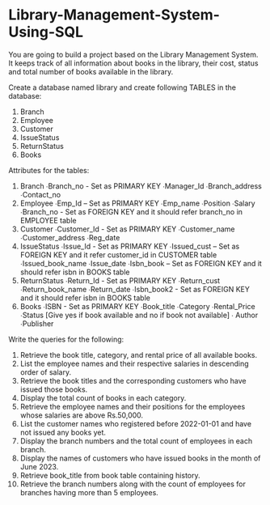 # Library-Management-System-Using-SQL
You are going to build a project based on the Library Management System. It keeps track of all information about books in the library, their cost, status and total number of books available in the library.

Create a database named library and create following TABLES in the database:

1.	Branch
2.	Employee
3.	Customer
4.	IssueStatus
5.	ReturnStatus
6.	Books

Attributes for the tables:

1.	Branch ∙Branch_no - Set as PRIMARY KEY ∙Manager_Id ∙Branch_address ∙Contact_no
2.	Employee ∙Emp_Id – Set as PRIMARY KEY ∙Emp_name ∙Position ∙Salary ∙Branch_no - Set as FOREIGN KEY and it should refer branch_no in EMPLOYEE table
3.	Customer ∙Customer_Id - Set as PRIMARY KEY ∙Customer_name ∙Customer_address ∙Reg_date
4.	IssueStatus ∙Issue_Id - Set as PRIMARY KEY ∙Issued_cust – Set as FOREIGN KEY and it refer customer_id in CUSTOMER table ∙Issued_book_name ∙Issue_date ∙Isbn_book – Set as FOREIGN KEY and it should refer isbn in BOOKS table
5.	ReturnStatus ∙Return_Id - Set as PRIMARY KEY ∙Return_cust ∙Return_book_name ∙Return_date ∙Isbn_book2 - Set as FOREIGN KEY and it should refer isbn in BOOKS table
6.	Books ∙ISBN - Set as PRIMARY KEY ∙Book_title ∙Category ∙Rental_Price ∙Status [Give yes if book available and no if book not available] ∙ Author ∙Publisher

Write the queries for the following:

1.	Retrieve the book title, category, and rental price of all available books.
2.	List the employee names and their respective salaries in descending order of salary.
3.	Retrieve the book titles and the corresponding customers who have issued those books.
4.	Display the total count of books in each category.
5.	Retrieve the employee names and their positions for the employees whose salaries are above Rs.50,000.
6.	List the customer names who registered before 2022-01-01 and have not issued any books yet.
7.	Display the branch numbers and the total count of employees in each branch.
8.	Display the names of customers who have issued books in the month of June 2023.
9.	Retrieve book_title from book table containing history.
10.	Retrieve the branch numbers along with the count of employees for branches having more than 5 employees.
